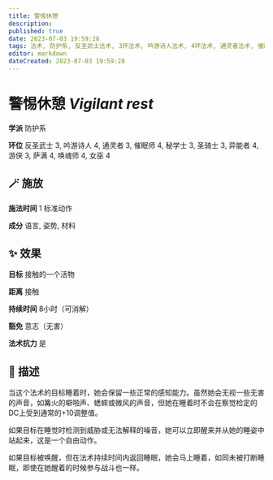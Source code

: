 ```yaml
---
title: 警惕休憩
description: 
published: true
date: 2023-07-03 19:59:28
tags: 法术, 防护系, 反圣武士法术, 3环法术, 吟游诗人法术, 4环法术, 通灵者法术, 催眠师法术, 秘学士法术, 圣骑士法术, 异能者法术, 游侠法术, 萨满法术, 唤魂师法术, 女巫法术
editor: markdown
dateCreated: 2023-07-03 19:59:28
---
```


# **警惕休憩** *Vigilant rest*

**学派** 防护系 

**环位** 反圣武士 3, 吟游诗人 4, 通灵者 3, 催眠师 4, 秘学士 3, 圣骑士 3, 异能者 4, 游侠 3, 萨满 4, 唤魂师 4, 女巫 4

## 🪄 施放

**施法时间** 1 标准动作

**成分** 语言, 姿势, 材料

## ✨ 效果 

**目标** 接触的一个活物 

**距离** 接触  

**持续时间** 8小时（可消解） 

**豁免** 意志（无害）

**法术抗力** 是

## 📖 描述

当这个法术的目标睡着时，她会保留一些正常的感知能力。虽然她会无视一些无害的声音，如篝火的噼啪声、蟋蟀或微风的声音，但她在睡着时不会在察觉检定的DC上受到通常的+10调整值。

如果目标在睡觉时检测到威胁或无法解释的噪音，她可以立即醒来并从她的睡姿中站起来，这是一个自由动作。

如果目标被唤醒，但在法术持续时间内返回睡眠，她会马上睡着，如同未被打断睡眠，即使在她醒着的时候参与战斗也一样。
    